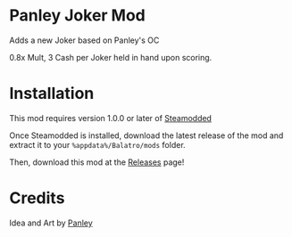 # Panley Joker Mod
Adds a new Joker based on Panley's OC

0.8x Mult, 3 Cash per Joker held in hand upon scoring.

# Installation
This mod requires version 1.0.0 or later of [Steamodded](https://github.com/Steamodded/smods)

Once Steamodded is installed, download the latest release of the mod and extract it to your ``%appdata%/Balatro/mods`` folder.

Then, download this mod at the [Releases](https://github.com/RedrcknRbn/Panley-Joker/releases) page!

# Credits
Idea and Art by [Panley](https://bsky.app/profile/panley.blue/post/3lgk24me62s2v)
